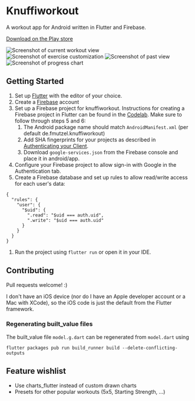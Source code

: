 # Knuffiworkout

A workout app for Android written in Flutter and Firebase.

[Download on the Play store](https://play.google.com/store/apps/details?id=de.fmutzel.knuffiworkout)

![Screenshot of current workout view](screenshots/current.png)
![Screenshot of exercise customization](screenshots/exercises.png)
![Screenshot of past view](screenshots/past.png)
![Screenshot of progress chart](screenshots/progress.png)

## Getting Started

1. Set up [Flutter](http://flutter.io) with the editor of your choice.
1. Create a [Firebase](http://firebase.google.com) account
1. Set up a Firebase project for knuffiworkout.
   Instructions for creating a Firebase project in Flutter can be found in the [Codelab](https://codelabs.developers.google.com/codelabs/flutter-firebase/#4).
   Make sure to follow through steps 5 and 6:
    1. The Android package name should match `AndroidManifest.xml` (per default de.fmutzel.knuffiworkout)
    1. Add SHA fingerprints for your projects as described in [Authenticating your Client](https://developers.google.com/android/guides/client-auth).
    1. Download `google-services.json` from the Firebase console and place it in android/app.
1. Configure your Firebase project to allow sign-in with Google in the Authentication tab.
1. Create a Firebase database and set up rules to allow read/write access for each user's data:
```
{
  "rules": {
    "user": {
      "$uid": {
        ".read": "$uid === auth.uid",
        ".write": "$uid === auth.uid"
      }
    }
  }
}
```
1. Run the project using `flutter run` or open it in your IDE.

## Contributing

Pull requests welcome! :)

I don't have an iOS device (nor do I have an Apple developer account or a Mac with XCode),
so the iOS code is just the default from the Flutter framework.

### Regenerating built_value files
The built_value file `model.g.dart` can be regenerated from `model.dart` using
```
flutter packages pub run build_runner build --delete-conflicting-outputs
```

## Feature wishlist
* Use charts_flutter instead of custom drawn charts
* Presets for other popular workouts (5x5, Starting Strength, ...)
